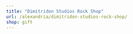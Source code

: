 ```yaml
---
title: "Dimitridon Studios Rock Shop"
url: /alexandria/dimitridon-studios-rock-shop/
shop: gift
---
```

